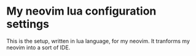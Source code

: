 # My neovim lua configuration settings

This is the setup, written in lua language, for my neovim. It tranforms my neovim into a sort of IDE.
